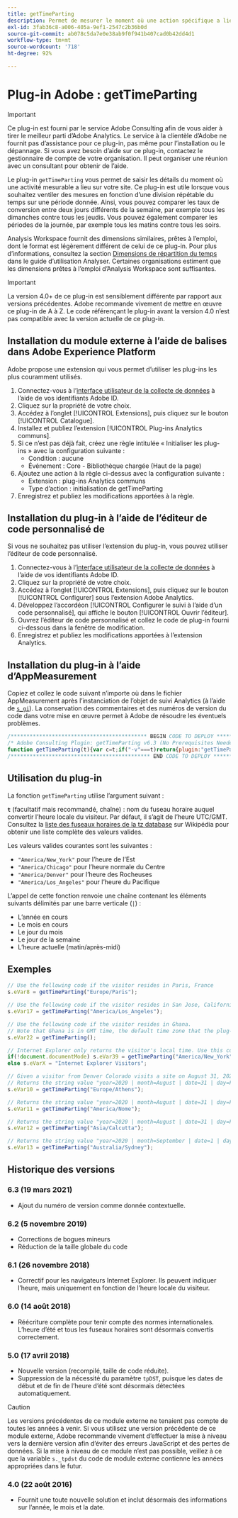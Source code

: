 ```yaml
---
title: getTimeParting
description: Permet de mesurer le moment où une action spécifique a lieu.
exl-id: 3fab36c8-a006-405a-9ef1-2547c2b36b0d
source-git-commit: ab078c5da7e0e38ab9f0f941b407cad0b42dd4d1
workflow-type: tm+mt
source-wordcount: '718'
ht-degree: 92%

---
```


# Plug-in Adobe : getTimeParting

>[!IMPORTANT]
>
>Ce plug-in est fourni par le service Adobe Consulting afin de vous aider à tirer le meilleur parti d’Adobe Analytics. Le service à la clientèle d’Adobe ne fournit pas d’assistance pour ce plug-in, pas même pour l’installation ou le dépannage. Si vous avez besoin d’aide sur ce plug-in, contactez le gestionnaire de compte de votre organisation. Il peut organiser une réunion avec un consultant pour obtenir de l’aide.

Le plug-in `getTimeParting` vous permet de saisir les détails du moment où une activité mesurable a lieu sur votre site. Ce plug-in est utile lorsque vous souhaitez ventiler des mesures en fonction d’une division répétable du temps sur une période donnée. Ainsi, vous pouvez comparer les taux de conversion entre deux jours différents de la semaine, par exemple tous les dimanches contre tous les jeudis. Vous pouvez également comparer les périodes de la journée, par exemple tous les matins contre tous les soirs.

Analysis Workspace fournit des dimensions similaires, prêtes à l’emploi, dont le format est légèrement différent de celui de ce plug-in. Pour plus d’informations, consultez la section [Dimensions de répartition du temps](/help/analyze/analysis-workspace/components/dimensions/time-parting-dimensions.md) dans le guide d’utilisation Analyser. Certaines organisations estiment que les dimensions prêtes à l’emploi d’Analysis Workspace sont suffisantes.

>[!IMPORTANT]
>
>La version 4.0+ de ce plug-in est sensiblement différente par rapport aux versions précédentes. Adobe recommande vivement de mettre en œuvre ce plug-in de A à Z. Le code référençant le plug-in avant la version 4.0 n’est pas compatible avec la version actuelle de ce plug-in.

## Installation du module externe à l’aide de balises dans Adobe Experience Platform

Adobe propose une extension qui vous permet d’utiliser les plug-ins les plus couramment utilisés.

1. Connectez-vous à l’[interface utilisateur de la collecte de données](https://experience.adobe.com/data-collection) à l’aide de vos identifiants Adobe ID.
1. Cliquez sur la propriété de votre choix.
1. Accédez à l’onglet [!UICONTROL Extensions], puis cliquez sur le bouton [!UICONTROL Catalogue].
1. Installez et publiez l’extension [!UICONTROL Plug-ins Analytics communs].
1. Si ce n’est pas déjà fait, créez une règle intitulée « Initialiser les plug-ins » avec la configuration suivante :
   * Condition : aucune
   * Événement : Core - Bibliothèque chargée (Haut de la page)
1. Ajoutez une action à la règle ci-dessus avec la configuration suivante :
   * Extension : plug-ins Analytics communs
   * Type d’action : initialisation de getTimeParting
1. Enregistrez et publiez les modifications apportées à la règle.

## Installation du plug-in à l’aide de l’éditeur de code personnalisé de 

Si vous ne souhaitez pas utiliser l’extension du plug-in, vous pouvez utiliser l’éditeur de code personnalisé.

1. Connectez-vous à l’[interface utilisateur de la collecte de données](https://experience.adobe.com/data-collection) à l’aide de vos identifiants Adobe ID.
1. Cliquez sur la propriété de votre choix.
1. Accédez à l’onglet [!UICONTROL Extensions], puis cliquez sur le bouton [!UICONTROL Configurer] sous l’extension Adobe Analytics.
1. Développez l’accordéon [!UICONTROL Configurer le suivi à l’aide d’un code personnalisé], qui affiche le bouton [!UICONTROL Ouvrir l’éditeur].
1. Ouvrez l’éditeur de code personnalisé et collez le code de plug-in fourni ci-dessous dans la fenêtre de modification.
1. Enregistrez et publiez les modifications apportées à l’extension Analytics.

## Installation du plug-in à l’aide d’AppMeasurement

Copiez et collez le code suivant n’importe où dans le fichier AppMeasurement après l’instanciation de l’objet de suivi Analytics (à l’aide de [`s_gi`](../functions/s-gi.md)). La conservation des commentaires et des numéros de version du code dans votre mise en œuvre permet à Adobe de résoudre les éventuels problèmes.

```js
/******************************************* BEGIN CODE TO DEPLOY *******************************************/
/* Adobe Consulting Plugin: getTimeParting v6.3 (No Prerequisites Needed) */
function getTimeParting(t){var c=t;if("-v"===t)return{plugin:"getTimeParting",version:"6.3"};a:{if("undefined"!==typeof window.s_c_il){var a=0;for(var b;a<window.s_c_il.length;a++)if(b=window.s_c_il[a],b._c&&"s_c"===b._c){a=b;break a}}a=void 0}"undefined"!==typeof a&&(a.contextData.getTimeParting="6.3");c=document.documentMode?void 0:c||"Etc/GMT";a=(new Date).toLocaleDateString("en-US",{timeZone:c,minute:"numeric",hour:"numeric",weekday:"long",day:"numeric",year:"numeric",month:"long"});a=/([a-zA-Z]+).*?([a-zA-Z]+).*?([0-9]+).*?([0-9]+)(.*?)([0-9])(.*)/.exec(a);return"year="+a[4]+" | month="+a[2]+" | date="+a[3]+" | day="+a[1]+" | time="+(a[6]+a[7])};
/******************************************** END CODE TO DEPLOY ********************************************/
```

## Utilisation du plug-in

La fonction `getTimeParting` utilise l’argument suivant :

**`t`** (facultatif mais recommandé, chaîne) : nom du fuseau horaire auquel convertir l’heure locale du visiteur.  Par défaut, il s’agit de l’heure UTC/GMT. Consultez la [liste des fuseaux horaires de la tz database](https://en.wikipedia.org/wiki/List_of_tz_database_time_zones) sur Wikipédia pour obtenir une liste complète des valeurs valides.

Les valeurs valides courantes sont les suivantes :

* `"America/New_York"` pour l’heure de l’Est
* `"America/Chicago"` pour l’heure normale du Centre
* `"America/Denver"` pour l’heure des Rocheuses
* `"America/Los_Angeles"` pour l’heure du Pacifique

L’appel de cette fonction renvoie une chaîne contenant les éléments suivants délimités par une barre verticale (`|`) :

* L’année en cours
* Le mois en cours
* Le jour du mois
* Le jour de la semaine
* L’heure actuelle (matin/après-midi)

## Exemples

```js
// Use the following code if the visitor resides in Paris, France
s.eVar8 = getTimeParting("Europe/Paris");

// Use the following code if the visitor resides in San Jose, California
s.eVar17 = getTimeParting("America/Los_Angeles");

// Use the following code if the visitor resides in Ghana.
// Note that Ghana is in GMT time, the default time zone that the plug-in uses with no argument
s.eVar22 = getTimeParting();

// Internet Explorer only returns the visitor's local time. Use this conditional statement to accommodate IE visitors
if(!document.documentMode) s.eVar39 = getTimeParting("America/New_York");
else s.eVarX = "Internet Explorer Visitors";

// Given a visitor from Denver Colorado visits a site on August 31, 2020 at 9:15 AM
// Returns the string value "year=2020 | month=August | date=31 | day=Friday | time=6:15 PM"
s.eVar10 = getTimeParting("Europe/Athens");

// Returns the string value "year=2020 | month=August | date=31 | day=Friday | time=6:15 AM"
s.eVar11 = getTimeParting("America/Nome");

// Returns the string value "year=2020 | month=August | date=31 | day=Friday | time=8:45 PM"
s.eVar12 = getTimeParting("Asia/Calcutta");

// Returns the string value "year=2020 | month=September | date=1 | day=Saturday | time=1:15 AM"
s.eVar13 = getTimeParting("Australia/Sydney");
```

## Historique des versions

### 6.3 (19 mars 2021)

* Ajout du numéro de version comme donnée contextuelle.

### 6.2 (5 novembre 2019)

* Corrections de bogues mineurs
* Réduction de la taille globale du code

### 6.1 (26 novembre 2018)

* Correctif pour les navigateurs Internet Explorer. Ils peuvent indiquer l’heure, mais uniquement en fonction de l’heure locale du visiteur.

### 6.0 (14 août 2018)

* Réécriture complète pour tenir compte des normes internationales. L’heure d’été et tous les fuseaux horaires sont désormais convertis correctement.

### 5.0 (17 avril 2018)

* Nouvelle version (recompilé, taille de code réduite).
* Suppression de la nécessité du paramètre `tpDST`, puisque les dates de début et de fin de l’heure d’été sont désormais détectées automatiquement.

>[!CAUTION]
>
>Les versions précédentes de ce module externe ne tenaient pas compte de toutes les années à venir. Si vous utilisez une version précédente de ce module externe, Adobe recommande vivement dʼeffectuer la mise à niveau vers la dernière version afin dʼéviter des erreurs JavaScript et des pertes de données. Si la mise à niveau de ce module nʼest pas possible, veillez à ce que la variable `s._tpdst` du code de module externe contienne les années appropriées dans le futur.

### 4.0 (22 août 2016)

* Fournit une toute nouvelle solution et inclut désormais des informations sur l’année, le mois et la date.
